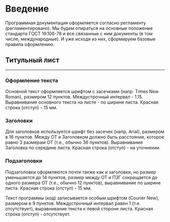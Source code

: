 

# Введение

Программная документация оформляется согласно регламенту (регламентировано). Мы будем опираться на основные положение стандарта ГОСТ 19.106-78 и все связанные с ним документы (в том числе, международные). И уже исходя из них, сформируем базовые правила оформлению.


## Титульный лист

---


### Оформление текста

Основной текст оформляется шрифтом с засечками (напр. Times New Roman), размером 12 пунктов. Междустрочный интервал - 1.15. Выравнивание основного текста на листе - по ширине листа. Красная строка (отступ) - 15 мм.

### Заголовки
Для заголовков используется шрифт без засечек (напр. Arial), размером в 16 пунктов. Между ОТ и Заголовком должно быть расстояние, которое равно 3 размерам ОТ (т.е., обычно 36 пунктов). Выравнивание Заголовка по середине листа. Красная строка (отступ) - на уточнении.

### Подзаголовки
Подзаголовки оформляются почти также как и заголовки, но размер уменьшается до 14 пунктов, размер между ОТ и ПЗГ сокращается до одного размера ОТ (т.е., обычно 12 пунктов), выравнивание по ширине листа. Красная строка (отступ) - 15 мм.

Текст программы (код) записывается особым шрифтом (Courier New), размером в 9 пунктов. Междустрочный интервал равен 1 (т.е. отсутствует), выравнивание текста к левой стороне листа. Красная строка (отступ) - отсутствует.